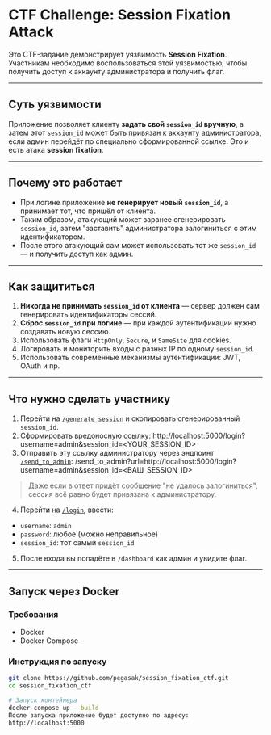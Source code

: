 # CTF Challenge: Session Fixation Attack

Это CTF-задание демонстрирует уязвимость **Session Fixation**. Участникам необходимо воспользоваться этой уязвимостью, чтобы получить доступ к аккаунту администратора и получить флаг.

---

##  Суть уязвимости

Приложение позволяет клиенту **задать свой `session_id` вручную**, а затем этот `session_id` может быть привязан к аккаунту администратора, если админ перейдёт по специально сформированной ссылке. Это и есть атака **session fixation**.

---

##  Почему это работает

- При логине приложение **не генерирует новый `session_id`**, а принимает тот, что пришёл от клиента.
- Таким образом, атакующий может заранее сгенерировать `session_id`, затем "заставить" администратора залогиниться с этим идентификатором.
- После этого атакующий сам может использовать тот же `session_id` — и получить доступ как админ.

---

##  Как защититься

1. **Никогда не принимать `session_id` от клиента** — сервер должен сам генерировать идентификаторы сессий.
2. **Сброс `session_id` при логине** — при каждой аутентификации нужно создавать новую сессию.
3. Использовать флаги `HttpOnly`, `Secure`, и `SameSite` для cookies.
4. Логировать и мониторить входы с разных IP по одному `session_id`.
5. Использовать современные механизмы аутентификации: JWT, OAuth и пр.

---

##  Что нужно сделать участнику

1. Перейти на [`/generate_session`](http://localhost:5000/generate_session) и скопировать сгенерированный `session_id`.
2. Сформировать вредоносную ссылку: 
http://localhost:5000/login?username=admin&session_id=<YOUR_SESSION_ID>
3. Отправить эту ссылку администратору через эндпоинт [`/send_to_admin`](http://localhost:5000/send_to_admin?url=...):
/send_to_admin?url=http://localhost:5000/login?username=admin&session_id=<ВАШ_SESSION_ID>
>  Даже если в ответ придёт сообщение "не удалось залогиниться", сессия всё равно будет привязана к администратору.
4. Перейти на [`/login`](http://localhost:5000/login), ввести:
- `username`: `admin`
- `password`: любое (можно неправильное)
- `session_id`: тот самый `session_id`
5. После входа вы попадёте в `/dashboard` как админ и увидите флаг.

---

##  Запуск через Docker

### Требования

- Docker
- Docker Compose

### Инструкция по запуску

```bash
git clone https://github.com/pegasak/session_fixation_ctf.git
cd session_fixation_ctf

# Запуск контейнера
docker-compose up --build
После запуска приложение будет доступно по адресу:
http://localhost:5000